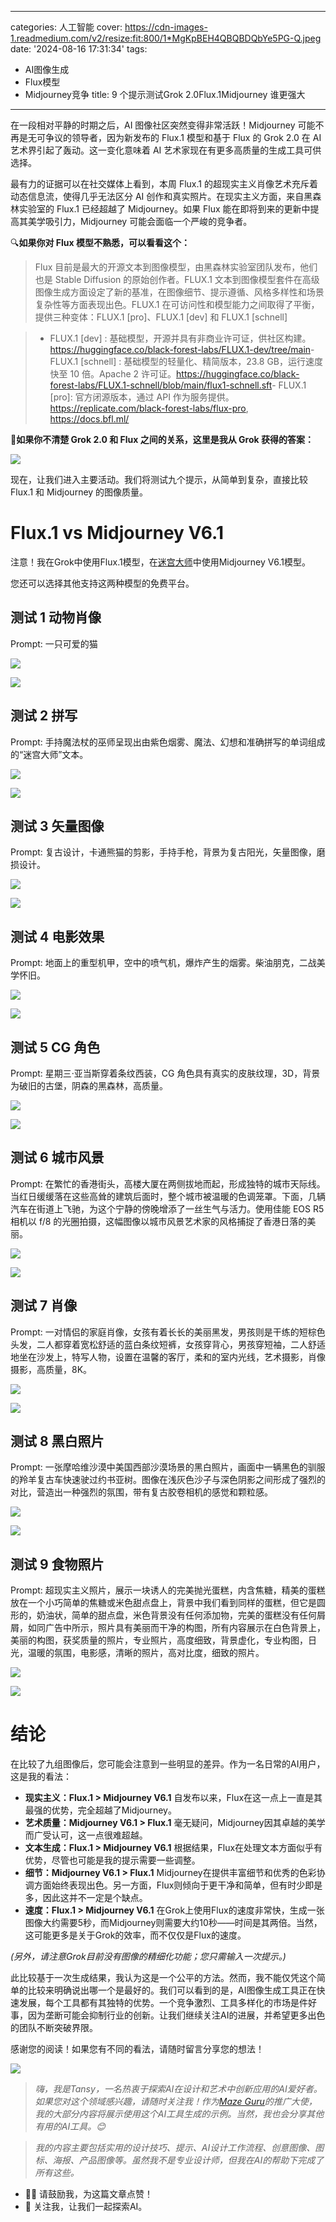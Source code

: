 
---
categories: 人工智能
cover: https://cdn-images-1.readmedium.com/v2/resize:fit:800/1*MgKpBEH4QBQBDQbYe5PG-Q.jpeg
date: '2024-08-16 17:31:34'
tags:
  - AI图像生成
  - Flux模型
  - Midjourney竞争
title: 9 个提示测试Grok 2.0Flux.1Midjourney  谁更强大

---




在一段相对平静的时期之后，AI 图像社区突然变得非常活跃！Midjourney 可能不再是无可争议的领导者，因为新发布的 Flux.1 模型和基于 Flux 的 Grok 2.0 在 AI 艺术界引起了轰动。这一变化意味着 AI 艺术家现在有更多高质量的生成工具可供选择。

最有力的证据可以在社交媒体上看到，本周 Flux.1 的超现实主义肖像艺术充斥着动态信息流，使得几乎无法区分 AI 创作和真实照片。在现实主义方面，来自黑森林实验室的 Flux.1 已经超越了 Midjourney。如果 Flux 能在即将到来的更新中提高其美学吸引力，Midjourney 可能会面临一个严峻的竞争者。

🔍**如果你对 Flux 模型不熟悉，可以看看这个：**

> Flux 目前是最大的开源文本到图像模型，由黑森林实验室团队发布，他们也是 Stable Diffusion 的原始创作者。FLUX.1 文本到图像模型套件在高级图像生成方面设定了新的基准，在图像细节、提示遵循、风格多样性和场景复杂性等方面表现出色。FLUX.1 在可访问性和模型能力之间取得了平衡，提供三种变体：FLUX.1 [pro]、FLUX.1 [dev] 和 FLUX.1 [schnell]

> - FLUX.1 [dev] : 基础模型，开源并具有非商业许可证，供社区构建。<https://huggingface.co/black-forest-labs/FLUX.1-dev/tree/main>- FLUX.1 [schnell] : 基础模型的轻量化、精简版本，23.8 GB，运行速度快至 10 倍。Apache 2 许可证。<https://huggingface.co/black-forest-labs/FLUX.1-schnell/blob/main/flux1-schnell.sft>- FLUX.1 [pro]: 官方闭源版本，通过 API 作为服务提供。<https://replicate.com/black-forest-labs/flux-pro>, <https://docs.bfl.ml/>

🔎**如果你不清楚 Grok 2.0 和 Flux 之间的关系，这里是我从 Grok 获得的答案：**

![](https://cdn-images-1.readmedium.com/v2/resize:fit:800/1*erYZfSmL2rFyqTMhYq7LrA.png)

现在，让我们进入主要活动。我们将测试九个提示，从简单到复杂，直接比较 Flux.1 和 Midjourney 的图像质量。

# Flux.1 vs Midjourney V6.1

注意！我在Grok中使用Flux.1模型，在[迷宫大师](http://maze.guru)中使用Midjourney V6.1模型。

您还可以选择其他支持这两种模型的免费平台。

## 测试 1 动物肖像

Prompt: 一只可爱的猫

![](https://cdn-images-1.readmedium.com/v2/resize:fit:800/1*kaMckyOWxc_KnJp41CVEWg.jpeg)

![](https://cdn-images-1.readmedium.com/v2/resize:fit:800/1*lSJpRrqUI7CH7FHkl-r7Zg.png)

## 测试 2 拼写

Prompt: 手持魔法杖的巫师呈现出由紫色烟雾、魔法、幻想和准确拼写的单词组成的“迷宫大师”文本。

![](https://cdn-images-1.readmedium.com/v2/resize:fit:800/1*AZUC1AK-dbZiuu8qGmWAWA.jpeg)

![](https://cdn-images-1.readmedium.com/v2/resize:fit:800/1*gkzrrjYpZ5b7-EepD_g8YA.png)

## 测试 3 矢量图像

Prompt: 复古设计，卡通熊猫的剪影，手持手枪，背景为复古阳光，矢量图像，磨损设计。

![](https://cdn-images-1.readmedium.com/v2/resize:fit:800/1*CwJgmmeLVSNySG3o8QRe2w.jpeg)

![](https://cdn-images-1.readmedium.com/v2/resize:fit:800/1*D9h2wlmkGQYo8qDerOTa8A.png)

## 测试 4 电影效果

Prompt: 地面上的重型机甲，空中的喷气机，爆炸产生的烟雾。柴油朋克，二战美学怀旧。

![](https://cdn-images-1.readmedium.com/v2/resize:fit:800/1*CpJnTJebEbRXVnoGHTlkzQ.jpeg)

![](https://cdn-images-1.readmedium.com/v2/resize:fit:800/1*emEHV0j_yoHq7hxqlOZ1jA.png)

## 测试 5 CG 角色

Prompt: 星期三·亚当斯穿着条纹西装，CG 角色具有真实的皮肤纹理，3D，背景为破旧的古堡，阴森的黑森林，高质量。

![](https://cdn-images-1.readmedium.com/v2/resize:fit:800/1*CW7wXc54LkTrazSj6Q7PsA.jpeg)

![](https://cdn-images-1.readmedium.com/v2/resize:fit:800/1*Mr59rGePtAX0fV-332rayA.png)

## 测试 6 城市风景

Prompt: 在繁忙的香港街头，高楼大厦在两侧拔地而起，形成独特的城市天际线。当红日缓缓落在这些高耸的建筑后面时，整个城市被温暖的色调笼罩。下面，几辆汽车在街道上飞驰，为这个宁静的傍晚增添了一丝生气与活力。使用佳能 EOS R5 相机以 f/8 的光圈拍摄，这幅图像以城市风景艺术家的风格捕捉了香港日落的美丽。

![](https://cdn-images-1.readmedium.com/v2/resize:fit:800/1*eSUR9J5nOZhazvCD5SO5tg.jpeg)

![](https://cdn-images-1.readmedium.com/v2/resize:fit:800/1*JyZ5MHx0gSvIqtHE5BAJhA.png)

## 测试 7 肖像

Prompt: 一对情侣的家庭肖像，女孩有着长长的美丽黑发，男孩则是干练的短棕色头发，二人都穿着宽松舒适的蓝白条纹短裤，女孩穿背心，男孩穿短袖，二人舒适地坐在沙发上，特写人物，设置在温馨的客厅，柔和的室内光线，艺术摄影，肖像摄影，高质量，8K。

![](https://cdn-images-1.readmedium.com/v2/resize:fit:800/1*JfZouLeFnSgpFLI1RxZPhg.jpeg)

![](https://cdn-images-1.readmedium.com/v2/resize:fit:800/1*CJCzFmKiUfDrEil8Mo2Tkw.png)

## 测试 8 黑白照片

Prompt: 一张摩哈维沙漠中美国西部沙漠场景的黑白照片，画面中一辆黑色的驯服的羚羊复古车快速驶过约书亚树。图像在浅灰色沙子与深色阴影之间形成了强烈的对比，营造出一种强烈的氛围，带有复古胶卷相机的感觉和颗粒感。

![](https://cdn-images-1.readmedium.com/v2/resize:fit:800/1*p7YYq19MPcD6WWZOOMgXgw.jpeg)

![](https://cdn-images-1.readmedium.com/v2/resize:fit:800/1*MHgVEuqpv4VpTXXP0F_XoQ.png)

## 测试 9 食物照片

Prompt: 超现实主义照片，展示一块诱人的完美抛光蛋糕，内含焦糖，精美的蛋糕放在一个小巧简单的焦糖或米色甜点盘上，背景中我们看到同样的蛋糕，但它是圆形的，奶油状，简单的甜点盘，米色背景没有任何添加物，完美的蛋糕没有任何屑屑，如同广告中所示，照片具有美丽而干净的构图，所有内容展示在白色背景上，美丽的构图，获奖质量的照片，专业照片，高度细致，背景虚化，专业构图，日光，温暖的氛围，电影感，清晰的照片，高对比度，细致的照片。

![](https://cdn-images-1.readmedium.com/v2/resize:fit:800/1*ogdq6dE14__SYQWbixBaaA.jpeg)

![](https://cdn-images-1.readmedium.com/v2/resize:fit:800/1*k7EeFxeBurgFeuUuN__EvQ.png)

# 结论

在比较了九组图像后，您可能会注意到一些明显的差异。作为一名日常的AI用户，这是我的看法：

* **现实主义：Flux.1 > Midjourney V6.1**
自发布以来，Flux在这一点上一直是其最强的优势，完全超越了Midjourney。
* **艺术质量：Midjourney V6.1 > Flux.1**
毫无疑问，Midjourney因其卓越的美学而广受认可，这一点很难超越。
* **文本生成：Flux.1 > Midjourney V6.1**
根据结果，Flux在处理文本方面似乎有优势，尽管也可能是我的提示需要一些调整。
* **细节：Midjourney V6.1 > Flux.1**
Midjourney在提供丰富细节和优秀的色彩协调方面始终表现出色。另一方面，Flux则倾向于更干净和简单，但有时少即是多，因此这并不一定是个缺点。
* **速度：Flux.1 > Midjourney V6.1**
在Grok上使用Flux的速度非常快，生成一张图像大约需要5秒，而Midjourney则需要大约10秒——时间是其两倍。当然，这可能更多是关于Grok的效率，而不仅仅是Flux的速度。

*(另外，请注意Grok目前没有图像的精细化功能；您只需输入一次提示。)*

此比较基于一次生成结果，我认为这是一个公平的方法。然而，我不能仅凭这个简单的比较来明确说出哪一个是最好的。我们可以看到的是，AI图像生成工具正在快速发展，每个工具都有其独特的优势。一个竞争激烈、工具多样化的市场是件好事，因为垄断可能会抑制行业的创新。让我们继续关注AI的进展，并希望更多出色的团队不断突破界限。

感谢您的阅读！如果您有不同的看法，请随时留言分享您的想法！

![](https://cdn-images-1.readmedium.com/v2/resize:fit:800/1*eqTfxij-NcP6h7rvkbmqpg.png)


> *嗨，我是Tansy，一名热衷于探索AI在设计和艺术中创新应用的AI爱好者。如果您对这个领域感兴趣，请随时关注我！作为[Maze Guru](http://maze.guru/)的推广大使，我的大部分内容将展示使用这个AI工具生成的示例。当然，我也会分享其他有用的AI工具。😊*


> *我的内容主要包括实用的设计技巧、提示、AI设计工作流程、创意图像、图标、海报、产品图像等。虽然我不是专业设计师，但我在AI的帮助下完成了所有这些。*

* 👏🏻 请鼓励我，为这篇文章点赞！
* 👀 关注我，让我们一起探索AI。
